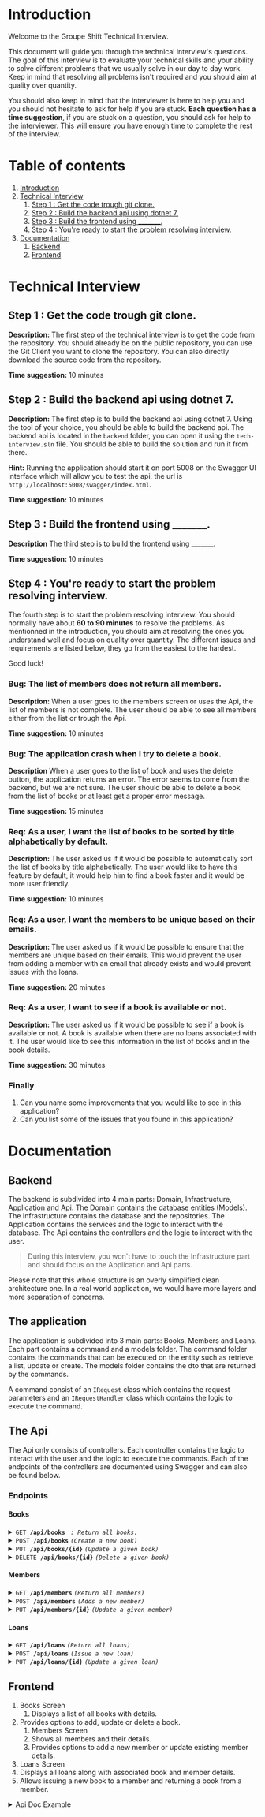# Introduction

Welcome to the Groupe Shift Technical Interview.

This document will guide you through the technical interview's questions. The goal of this interview is to evaluate your technical skills and your ability to solve different problems that we usually solve in our day to day work. Keep in mind that resolving all problems isn't required and you should aim at quality over quantity. 

You should also keep in mind that the interviewer is here to help you and you should not hesitate to ask for help if you are stuck. **Each question has a time suggestion**, if you are stuck on a question, you should ask for help to the interviewer. This will ensure you have enough time to complete the rest of the interview.

Table of contents
=================
1. [Introduction](#introduction)
2. [Technical Interview](#technical-interview)
    1. [Step 1 : Get the code trough git clone.](#step-1--get-the-code-trough-git-clone)
    2. [Step 2 : Build the backend api using dotnet 7.](#step-2--build-the-backend-api-using-dotnet-7)
    3. [Step 3 : Build the frontend using _______.](#step-3--build-the-frontend-using-)
    4. [Step 4 : You're ready to start the problem resolving interview.](#step-4--youre-ready-to-start-the-problem-resolving-interview)
3. [Documentation](#documentation)
    1. [Backend](#backend)
    2. [Frontend](#frontend)


# Technical Interview
## Step 1 : Get the code trough git clone.

**Description:** The first step of the technical interview is to get the code from the repository. You should already be on the public repository, you can use the Git Client you want to clone the repository. You can also directly download the source code from the repository.

**Time suggestion:** 10 minutes

## Step 2 : Build the backend api using dotnet 7.

**Description:** The first step is to build the backend api using dotnet 7. Using the tool of your choice, you should be able to build the backend api. The backend api is located in the `backend` folder, you can open it using the `tech-interview.sln` file. You should be able to build the solution and run it from there.

**Hint:** Running the application should start it on port 5008 on the Swagger UI interface which will allow you to test the api, the url is `http://localhost:5008/swagger/index.html`.

**Time suggestion:** 10 minutes

## Step 3 : Build the frontend using _______.

**Description** The third step is to build the frontend using _______.

**Time suggestion:** 10 minutes

## Step 4 : You're ready to start the problem resolving interview.

The fourth step is to start the problem resolving interview. You should normally have about **60 to 90 minutes** to resolve the problems. As mentionned in the introduction, you should aim at resolving the ones you understand well and focus on quality over quantity. The different issues and requirements are listed below, they go from the easiest to the hardest.

Good luck!

### Bug: The list of members does not return all members.
**Description:** When a user goes to the members screen or uses the Api, the list of members is not complete. The user should be able to see all members either from the list or trough the Api.

**Time suggestion:** 10 minutes

### Bug: The application crash when I try to delete a book.
**Description** When a user goes to the list of book and uses the delete button, the application returns an error. The error seems to come from the backend, but we are not sure. The user should be able to delete a book from the list of books or at least get a proper error message.

**Time suggestion:** 15 minutes

### Req: As a user, I want the list of books to be sorted by title alphabetically by default.
**Description:** The user asked us if it would be possible to automatically sort the list of books by title alphabetically. The user would like to have this feature by default, it would help him to find a book faster and it would be more user friendly.

**Time suggestion:** 10 minutes

### Req: As a user, I want the members to be unique based on their emails.
**Description:** The user asked us if it would be possible to ensure that the members are unique based on their emails. This would prevent the user from adding a member with an email that already exists and would prevent issues with the loans.

**Time suggestion:** 20 minutes

### Req: As a user, I want to see if a book is available or not.
**Description:** The user asked us if it would be possible to see if a book is available or not. A book is available when there are no loans associated with it. The user would like to see this information in the list of books and in the book details.

**Time suggestion:** 30 minutes


### Finally
1. Can you name some improvements that you would like to see in this application?
1. Can you list some of the issues that you found in this application?

# Documentation
## Backend

The backend is subdivided into 4 main parts: Domain, Infrastructure, Application and Api. The Domain contains the database entities (Models). The Infrastructure contains the database and the repositories. The Application contains the services and the logic to interact with the database. The Api contains the controllers and the logic to interact with the user.

> During this interview, you won't have to touch the Infrastructure part and should focus on the Application and Api parts.

Please note that this whole structure is an overly simplified clean architecture one. In a real world application, we would have more layers and more separation of concerns.

## The application
The application is subdivided into 3 main parts: Books, Members and Loans. Each part contains a command and a models folder. The command folder contains the commands that can be executed on the entity such as retrieve a list, update or create. The models folder contains the dto that are returned by the commands.

A command consist of an `IRequest` class which contains the request parameters and an `IRequestHandler` class which contains the logic to execute the command.

## The Api
The Api only consists of controllers. Each controller contains the logic to interact with the user and the logic to execute the commands. Each of the endpoints of the controllers are documented using Swagger and can also be found below.

### Endpoints
#### Books
<details><summary><code>GET</code><code><b> /api/books</b></code> <code><i> : Return all books.</i></code></summary></details>
<details><summary><code>POST</code><code><b> /api/books</b></code> <code><i>(Create a new book)</i></code></summary></details>
<details><summary><code>PUT</code><code><b> /api/books/{id}</b></code> <code><i>(Update a given book)</i></code></summary></details>
<details><summary><code>DELETE</code><code><b> /api/books/{id}</b></code> <code><i>(Delete a given book)</i></code></summary></details>

#### Members
<details><summary><code>GET</code><code><b> /api/members</b></code> <code><i>(Return all members)</i></code></summary></details>
<details><summary><code>POST</code><code><b> /api/members</b></code> <code><i>(Adds a new member)</i></code></summary></details>
<details><summary><code>PUT</code><code><b> /api/members/{id}</b></code> <code><i>(Update a given member)</i></code></summary></details>

#### Loans
<details><summary><code>GET</code><code><b> /api/loans</b></code> <code><i>(Return all loans)</i></code></summary></details>
<details><summary><code>POST</code><code><b> /api/loans</b></code> <code><i>(Issue a new loan)</i></code></summary></details>
<details><summary><code>PUT</code><code><b> /api/loans/{id}</b></code> <code><i>(Update a given loan)</i></code></summary></details>


## Frontend
1. Books Screen
    1. Displays a list of all books with details.
1. Provides options to add, update or delete a book.
    1. Members Screen
    1. Shows all members and their details.
    1. Provides options to add a new member or update existing member details.
1. Loans Screen
1. Displays all loans along with associated book and member details.
1. Allows issuing a new book to a member and returning a book from a member.




<details><summary>Api Doc Example</summary>

##### Parameters

> | name      |  type     | data type               | description                                                           |
> |-----------|-----------|-------------------------|-----------------------------------------------------------------------|
> | None      |  required | object (JSON or YAML)   | N/A  |


##### Responses

> | http code     | content-type                      | response                                                            |
> |---------------|-----------------------------------|---------------------------------------------------------------------|
> | `201`         | `text/plain;charset=UTF-8`        | `Configuration created successfully`                                |
> | `400`         | `application/json`                | `{"code":"400","message":"Bad Request"}`                            |
> | `405`         | `text/html;charset=utf-8`         | None                                                                |

##### Example cURL

> ```javascript
>  curl -X POST -H "Content-Type: application/json" --data @post.json http://localhost:8889/
> ```

</details>